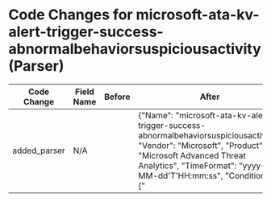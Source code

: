 # Code Changes for microsoft-ata-kv-alert-trigger-success-abnormalbehaviorsuspiciousactivity (Parser)

| Code Change | Field Name | Before | After |
|-------------|------------|--------|-------|
| added_parser | N/A |  | {"Name": "microsoft-ata-kv-alert-trigger-success-abnormalbehaviorsuspiciousactivity", "Vendor": "Microsoft", "Product": "Microsoft Advanced Threat Analytics", "TimeFormat": "yyyy-MM-dd'T'HH:mm:ss", "Conditions": ["|Microsoft|ATA|", "|AbnormalBehaviorSuspiciousActivity|"], "Fields": ["CEF:([^\|]*\|){4}({alert_type}[^\|]+)\|({alert_name}[^\|]+)\|({alert_severity}[^\|]+)\|", "\Wstart=({time}\d\d\d\d-\d\d-\d\dT\d\d:\d\d:\d\d)", "\Wapp=({service_name}.+?)\s+(\w+=|$)", "\Wmsg=({additional_info}.+?)\s+(\w+=|$)", "\Wmsg=(?:(({last_name}[\w\']+), ({first_name}\w+))|({user}[\w\.\-\!\#\^\~]{1,40}\$?))\s+", "\Wsuser=(?:(({last_name}[\w\']+), ({first_name}\w+))|({user}[\w\.\-\!\#\^\~]{1,40}\$?))\s+(\w+=|$)"], "ParserVersion": "v1.0.0"} |